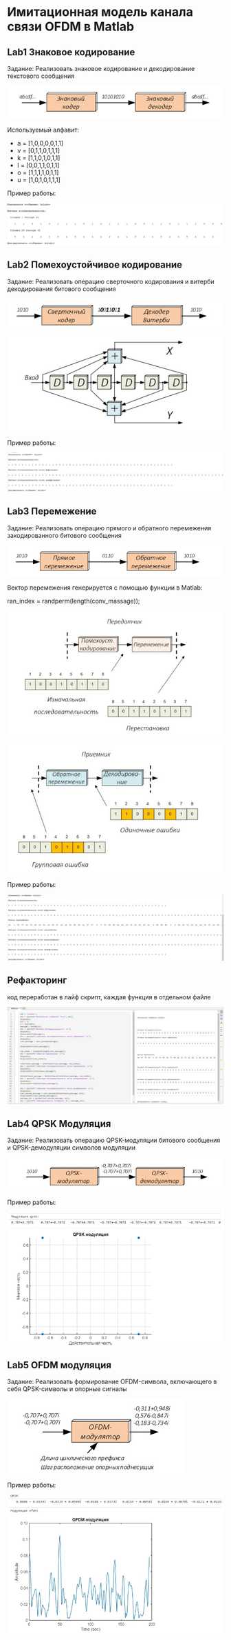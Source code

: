 # Имитационная модель канала связи OFDM в Matlab

## Lab1  Знаковое кодирование

Задание: Реализовать знаковое кодирование и декодирование текстового сообщения

<img src = "scrin/1.jpg">

Используемый алфавит:

- a = [1,0,0,0,0,1,1]
- v = [0,1,1,0,1,1,1]
- k = [1,1,0,1,0,1,1]
- l = [0,0,1,1,0,1,1]
- o = [1,1,1,1,0,1,1]
- u = [1,0,1,0,1,1,1]

Пример работы: 

<img src = "scrin/2.jpg">


## Lab2  Помехоустойчивое кодирование

Задание: Реализовать операцию сверточного кодирования и витерби декодирования битового сообщения

<img src = "scrin/4.jpg">

<img src = "scrin/5.jpg">

Пример работы: 

<img src = "scrin/3.jpg">

## Lab3  Перемежение

Задание: Реализовать операцию прямого и обратного перемежения закодированного битового сообщения

<img src = "scrin/6.jpg">

Вектор перемежения генерируется с помощью функции в Matlab:

ran_index = randperm(length(conv_massage));

<img src = "scrin/7.jpg">

<img src = "scrin/8.jpg">


Пример работы:

<img src = "scrin/9.jpg">

## Рефакторинг 

код переработан в лайф скрипт, каждая функция в отдельном файле

<img src = "scrin/10.jpg">

## Lab4 QPSK Модуляция

Задание: Реализовать операцию QPSK-модуляции битового сообщения и QPSK-демодуляции символов модуляции

<img src = "scrin/11.jpg">

Пример работы:

<img src = "scrin/12.jpg">

## Lab5 OFDM модуляция

Задание: Реализовать формирование OFDM-символа, включающего в себя QPSK-символы и опорные сигналы

<img src = "scrin/13.jpg">

Пример работы:

<img src = "scrin/14.jpg">
